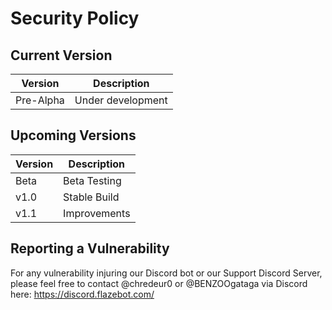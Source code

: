 # Security Policy

## Current Version

|Version|Description|
|-------|------------------|
|Pre-Alpha|Under development|

## Upcoming Versions

|Version|Description|
|-------|------------------|
|Beta|Beta Testing|
|v1.0|Stable Build|
|v1.1|Improvements|

## Reporting a Vulnerability

For any vulnerability injuring our Discord bot or our Support Discord Server, please feel free to contact @chredeur0 or @BENZOOgataga via Discord here: https://discord.flazebot.com/
